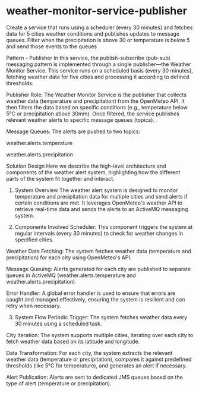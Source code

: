 # weather-monitor-service-publisher
Create a service that runs using a scheduler (every 30 minutes) and fetches data for 5 cities weather conditions and publishes updates to message queues.   Filter when the precipitation is above 30 or temperature is below 5 and send those events to the queues

Pattern - Publisher
In this service, the publish-subscribe (pub-sub) messaging pattern is implemented through a single publisher—the Weather Monitor Service. This service runs on a scheduled basis (every 30 minutes), fetching weather data for five cities and processing it according to defined thresholds.

Publisher Role: The Weather Monitor Service is the publisher that collects weather data (temperature and precipitation) from the OpenMeteo API. It then filters the data based on specific conditions (e.g., temperature below 5°C or precipitation above 30mm). Once filtered, the service publishes relevant weather alerts to specific message queues (topics).

Message Queues: The alerts are pushed to two topics:

weather.alerts.temperature

weather.alerts.precipitation

Solution Design
Here we describe the high-level architecture and components of the weather alert system, highlighting how the different parts of the system fit together and interact.

1. System Overview
The weather alert system is designed to monitor temperature and precipitation data for multiple cities and send alerts if certain conditions are met. It leverages OpenMeteo's weather API to retrieve real-time data and sends the alerts to an ActiveMQ messaging system.

2. Components Involved
Scheduler: This component triggers the system at regular intervals (every 30 minutes) to check for weather changes in specified cities.

Weather Data Fetching: The system fetches weather data (temperature and precipitation) for each city using OpenMeteo's API.

Message Queuing: Alerts generated for each city are published to separate queues in ActiveMQ (weather.alerts.temperature and weather.alerts.precipitation).

Error Handler: A global error handler is used to ensure that errors are caught and managed effectively, ensuring the system is resilient and can retry when necessary.

3. System Flow
Periodic Trigger: The system fetches weather data every 30 minutes using a scheduled task.

City Iteration: The system supports multiple cities, iterating over each city to fetch weather data based on its latitude and longitude.

Data Transformation: For each city, the system extracts the relevant weather data (temperature or precipitation), compares it against predefined thresholds (like 5°C for temperature), and generates an alert if necessary.

Alert Publication: Alerts are sent to dedicated JMS queues based on the type of alert (temperature or precipitation).
